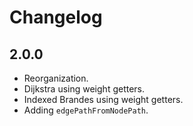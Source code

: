 # Changelog

## 2.0.0

- Reorganization.
- Dijkstra using weight getters.
- Indexed Brandes using weight getters.
- Adding `edgePathFromNodePath`.
